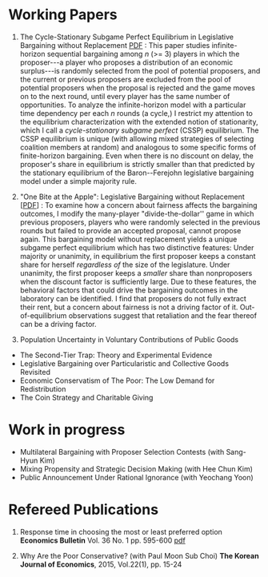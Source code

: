 # Working Papers
1. The Cycle-Stationary Subgame Perfect Equilibrium in Legislative Bargaining without Replacement [PDF](https://www.dropbox.com/s/sexydlcntyjwq95/CycleStationaryEquilibriumInLegislativeBargaining.pdf "PDF")
: This paper studies infinite-horizon sequential bargaining among <i>n</i> (>= 3) players in which the proposer---a player who proposes a distribution of an economic surplus---is randomly selected from the pool of potential proposers, and the current or previous proposers are excluded from the pool of potential proposers when the proposal is rejected and the game moves on to the next round, until every player has the same number of opportunities. To analyze the infinite-horizon model with a particular time dependency per each <i>n</i> rounds (a cycle,) I restrict my attention to the equilibrium characterization with the extended notion of stationarity, which I call a <i>cycle-stationary subgame perfect</i> (CSSP) equilibrium. The CSSP equilibrium is unique (with allowing mixed strategies of selecting coalition members at random) and analogous to some specific forms of finite-horizon bargaining. Even when there is no discount on delay, the proposer's share in equilibrium is strictly smaller than that predicted by the stationary equilibrium of the Baron--Ferejohn legislative bargaining model under a simple majority rule.

2. "One Bite at the Apple": Legislative Bargaining without Replacement [[PDF](http://google.com "To Be Updated")]
: To examine how a concern about fairness affects the bargaining outcomes, I modify the many-player "divide-the-dollar'' game in which previous proposers, players who were randomly selected in the previous rounds but failed to provide an accepted proposal, cannot propose again. This bargaining model without replacement yields a unique subgame perfect equilibrium which has two distinctive features: Under majority or unanimity, in equilibrium the first proposer keeps a constant share for herself <i>regardless of</i> the size of the legislature. Under unanimity, the first proposer keeps a <i>smaller</i> share than nonproposers when the discount factor is sufficiently large. Due to these features, the behavioral factors that could drive the bargaining outcomes in the laboratory can be identified. I find that proposers do not fully extract their rent, but a concern about fairness is not a driving factor of it. Out-of-equilibrium observations suggest that retaliation and the fear thereof can be a driving factor.

3. Population Uncertainty in Voluntary Contributions of Public Goods 
* The Second-Tier Trap: Theory and Experimental Evidence
* Legislative Bargaining over Particularistic and Collective Goods Revisited 
* Economic Conservatism of The Poor: The Low Demand for Redistribution
* The Coin Strategy and Charitable Giving

# Work in progress
* Multilateral Bargaining with Proposer Selection Contests (with Sang-Hyun Kim)
* Mixing Propensity and Strategic Decision Making (with Hee Chun Kim)
* Public Announcement Under Rational Ignorance (with Yeochang Yoon)

# Refereed Publications
1. Response time in choosing the most or least preferred option __Economics Bulletin__ Vol. 36 No. 1 pp. 595-600 [pdf](http://www.accessecon.com/Pubs/EB/2016/Volume36/EB-16-V36-I1-P59.pdf "pdf")

2. Why Are the Poor Conservative? (with Paul Moon Sub Choi) __The Korean Journal of Economics__, 2015, Vol.22(1), pp. 15-24
